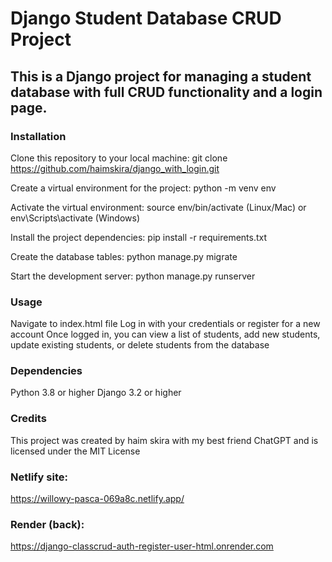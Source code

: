 # Django Student Database CRUD Project
## This is a Django project for managing a student database with full CRUD functionality and a login page.

### Installation
Clone this repository to your local machine: git clone https://github.com/haimskira/django_with_login.git

Create a virtual environment for the project: python -m venv env

Activate the virtual environment: source env/bin/activate (Linux/Mac) or env\Scripts\activate (Windows)

Install the project dependencies: pip install -r requirements.txt

Create the database tables: python manage.py migrate

Start the development server: python manage.py runserver

### Usage
Navigate to index.html file 
Log in with your credentials or register for a new account
Once logged in, you can view a list of students, add new students, update existing students, or delete students from the database

### Dependencies
Python 3.8 or higher
Django 3.2 or higher

### Credits
This project was created by haim skira with my best friend ChatGPT and is licensed under the MIT License

### Netlify site:
https://willowy-pasca-069a8c.netlify.app/

### Render (back):
https://django-classcrud-auth-register-user-html.onrender.com